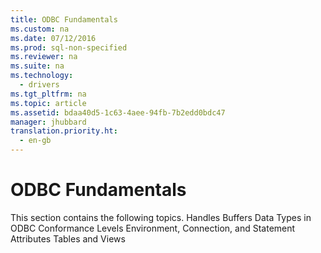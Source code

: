 ```yaml
---
title: ODBC Fundamentals
ms.custom: na
ms.date: 07/12/2016
ms.prod: sql-non-specified
ms.reviewer: na
ms.suite: na
ms.technology: 
  - drivers
ms.tgt_pltfrm: na
ms.topic: article
ms.assetid: bdaa40d5-1c63-4aee-94fb-7b2edd0bdc47
manager: jhubbard
translation.priority.ht: 
  - en-gb
---
```

# ODBC Fundamentals
<?xml version="1.0" encoding="utf-8"?>
<developerConceptualDocument xmlns="http://ddue.schemas.microsoft.com/authoring/2003/5" xmlns:xlink="http://www.w3.org/1999/xlink" xmlns:xsi="http://www.w3.org/2001/XMLSchema-instance" xsi:schemaLocation="http://ddue.schemas.microsoft.com/authoring/2003/5 http://dduestorage.blob.core.windows.net/ddueschema/developer.xsd">
  <introduction>
    <para>This section contains the following topics.  </para>
    <list class="bullet">
      <listItem>
        <para>             <legacyLink xlink:href="f663101e-a4cc-402b-b9d7-84d5e975be71">Handles</legacyLink>           </para>
      </listItem>
      <listItem>
        <para>             <legacyLink xlink:href="42c5226c-cb40-4d1e-809f-2ea50ce6bd55">Buffers</legacyLink>           </para>
      </listItem>
      <listItem>
        <para>             <legacyLink xlink:href="7332d93e-44db-4132-9c10-988dbc13369e">Data Types in ODBC</legacyLink>           </para>
      </listItem>
      <listItem>
        <para>             <legacyLink xlink:href="f776d467-5d5d-4761-9043-3dad5f73c610">Conformance Levels</legacyLink>           </para>
      </listItem>
      <listItem>
        <para>             <legacyLink xlink:href="9e15b276-3b7a-428a-b72f-a3ddfe1ba1ce">Environment, Connection, and Statement Attributes</legacyLink>           </para>
      </listItem>
      <listItem>
        <para>             <legacyLink xlink:href="72cef4bd-13be-430e-9b6a-c75b60f9d1dc">Tables and Views</legacyLink>           </para>
      </listItem>
    </list>
  </introduction>
  <relatedTopics />
</developerConceptualDocument>